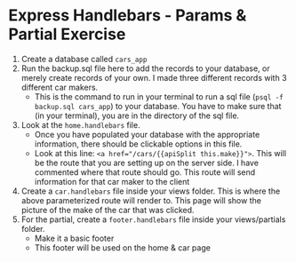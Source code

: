 # Express Handlebars - Params & Partial Exercise

1. Create a database called ```cars_app```
2. Run the backup.sql file here to add the records to your database, or merely create records of your own. I made three different records with 3 different car makers.
	* This is the command to run in your terminal to run a sql file (```psql -f backup.sql cars_app```) to your database. You have to make sure that (in your terminal), you are in the directory of the sql file.
3. Look at the ```home.handlebars``` file. 
	* Once you have populated your database with the appropriate information, there should be clickable options in this file. 
	* Look at this line: ```<a href="/cars/{{apiSplit this.make}}">```. This will be the route that you are setting up on the server side. I have commented where that route should go. This route will send information for that car maker to the client
4. Create a ```car.handlebars``` file inside your views folder. This is where the above parameterized route will render to. This page will show the picture of the make of the car that was clicked.
5. For the partial, create a ```footer.handlebars``` file inside your views/partials folder. 
	* Make it a basic footer
	* This footer will be used on the home & car page